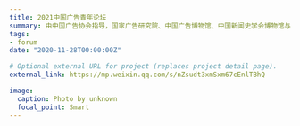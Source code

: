 ```yaml
---
title: 2021中国广告青年论坛
summary: 由中国广告协会指导，国家广告研究院、中国广告博物馆、中国新闻史学会博物馆与史志传播研究委员会等多家单位联合举办“中国广告青年论坛”（线上举办），论文《IMC理论中品牌接触点管理的应用流程探索》入选。
tags:
- forum
date: "2020-11-28T00:00:00Z"

# Optional external URL for project (replaces project detail page).
external_link: https://mp.weixin.qq.com/s/nZsudt3xmSxm67cEnlTBhQ

image:
  caption: Photo by unknown
  focal_point: Smart
---
```

